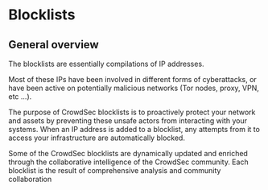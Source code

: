 # Blocklists

## General overview

  

The blocklists are essentially compilations of IP addresses.

Most of these IPs have been involved in different forms of cyberattacks, or have been active on potentially malicious networks (Tor nodes, proxy, VPN, etc ...).

  

The purpose of CrowdSec blocklists is to proactively protect your network and assets by preventing these unsafe actors from interacting with your systems. When an IP address is added to a blocklist, any attempts from it to access your infrastructure are automatically blocked.

  

Some of the CrowdSec blocklists are dynamically updated and enriched through the collaborative intelligence of the CrowdSec community. Each blocklist is the result of comprehensive analysis and community collaboration

